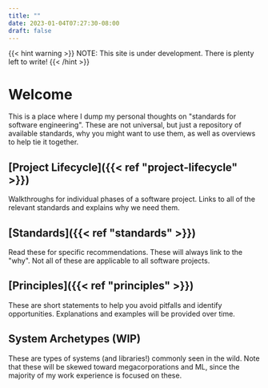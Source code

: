 ```yaml
---
title: ""
date: 2023-01-04T07:27:30-08:00
draft: false
---
```


{{< hint warning >}}
NOTE: This site is under development. There is plenty left to write!
{{< /hint >}}

# Welcome

This is a place where I dump my personal thoughts on "standards for software engineering". These are not universal, but just a repository of available standards, why you might want to use them, as well as overviews to help tie it together.

## [Project Lifecycle]({{< ref "project-lifecycle" >}})

Walkthroughs for individual phases of a software project. Links to all of the relevant standards and explains why we need them.

## [Standards]({{< ref "standards" >}})

Read these for specific recommendations. These will always link to the "why". Not all of these are applicable to all software projects.

## [Principles]({{< ref "principles" >}})

These are short statements to help you avoid pitfalls and identify opportunities. Explanations and examples will be provided over time.

## System Archetypes (WIP)

These are types of systems (and libraries!) commonly seen in the wild. Note that these will be skewed toward megacorporations and ML, since the majority of my work experience is focused on these.
